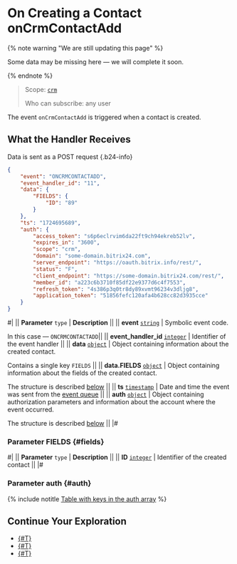 # On Creating a Contact onCrmContactAdd

{% note warning "We are still updating this page" %}

Some data may be missing here — we will complete it soon.

{% endnote %}

> Scope: [`crm`](../../../scopes/permissions.md)
> 
> Who can subscribe: any user

The event `onCrmContactAdd` is triggered when a contact is created.

## What the Handler Receives

Data is sent as a POST request {.b24-info}

```json
{
    "event": "ONCRMCONTACTADD",
    "event_handler_id": "11",
    "data": {
        "FIELDS": {
            "ID": "89"
        }
    },
    "ts": "1724695689",
    "auth": {
        "access_token": "s6p6eclrvim6da22ft9ch94ekreb52lv",
        "expires_in": "3600",
        "scope": "crm",
        "domain": "some-domain.bitrix24.com",
        "server_endpoint": "https://oauth.bitrix.info/rest/",
        "status": "F",
        "client_endpoint": "https://some-domain.bitrix24.com/rest/",
        "member_id": "a223c6b3710f85df22e9377d6c4f7553",
        "refresh_token": "4s386p3q0tr8dy89xvmt96234v3dljg8",
        "application_token": "51856fefc120afa4b628cc82d3935cce"
    }
}
```

#|
|| **Parameter**
`type` | **Description** ||
|| **event**
[`string`](../../../data-types.md) | Symbolic event code.

In this case — `ONCRMCONTACTADD`||
|| **event_handler_id**
[`integer`](../../../data-types.md) | Identifier of the event handler ||
|| **data**
[`object`](../../../data-types.md) | Object containing information about the created contact.

Contains a single key `FIELDS` ||
|| **data.FIELDS**
[`object`](../../../data-types.md) | Object containing information about the fields of the created contact.

The structure is described [below](#fields) ||
|| **ts**
[`timestamp`](../../../data-types.md) | Date and time the event was sent from the [event queue](../../../events/index.md) ||
|| **auth**
[`object`](../../../data-types.md) | Object containing authorization parameters and information about the account where the event occurred.

The structure is described [below](#auth) ||
|#

### Parameter FIELDS {#fields}

#|
|| **Parameter**
`type` | **Description** ||
|| **ID**
[`integer`](../../../data-types.md) | Identifier of the created contact ||
|#

### Parameter auth {#auth}

{% include notitle [Table with keys in the auth array](../../../../_includes/auth-params-in-events.md) %}

## Continue Your Exploration

- [{#T}](../../../events/index.md)
- [{#T}](../../../events/event-bind.md)
- [{#T}](./index.md)